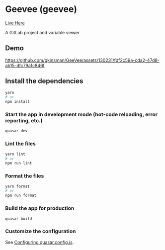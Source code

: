 # Geevee (geevee)

[Live Here](https://geevee.netlify.app/)

A GitLab project and variable viewer

## Demo



https://github.com/gkinsman/GeeVee/assets/130231/fdf2c59a-cda2-47d8-ab15-dfc79a1c846f



## Install the dependencies
```bash
yarn
# or
npm install
```

### Start the app in development mode (hot-code reloading, error reporting, etc.)
```bash
quasar dev
```


### Lint the files
```bash
yarn lint
# or
npm run lint
```


### Format the files
```bash
yarn format
# or
npm run format
```



### Build the app for production
```bash
quasar build
```

### Customize the configuration
See [Configuring quasar.config.js](https://v2.quasar.dev/quasar-cli-vite/quasar-config-js).
